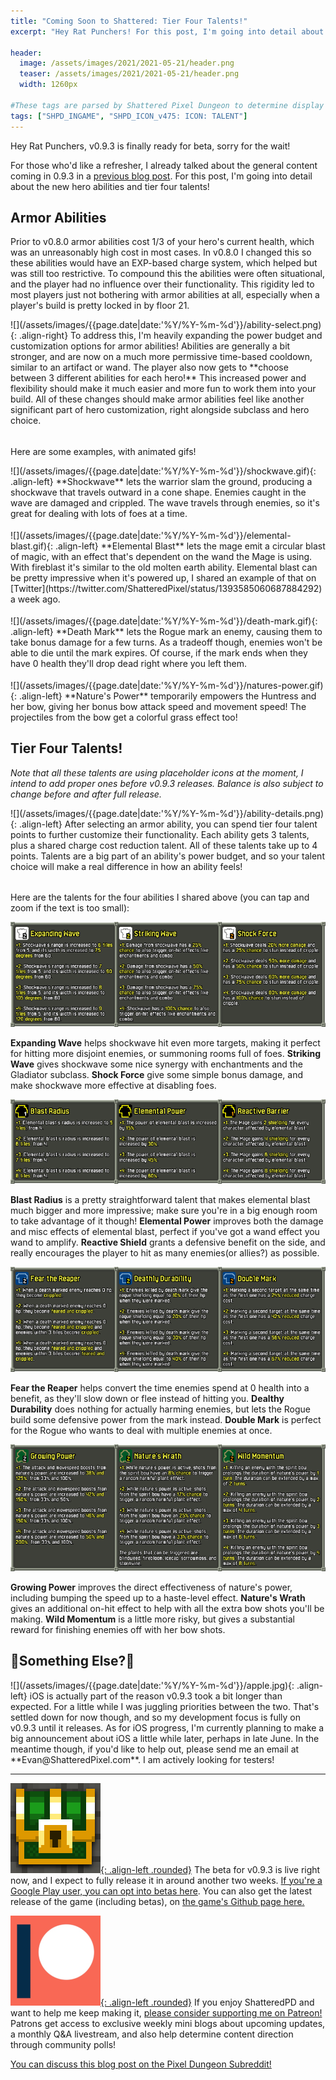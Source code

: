 ```yaml
---
title: "Coming Soon to Shattered: Tier Four Talents!"
excerpt: "Hey Rat Punchers! For this post, I'm going into detail about the new hero abilities and tier four talents!"

header:
  image: /assets/images/2021/2021-05-21/header.png
  teaser: /assets/images/2021/2021-05-21/header.png
  width: 1260px

#These tags are parsed by Shattered Pixel Dungeon to determine display in its news feed
tags: ["SHPD_INGAME", "SHPD_ICON_v475: ICON: TALENT"]
---
```


Hey Rat Punchers, v0.9.3 is finally ready for beta, sorry for the wait!

For those who'd like a refresher, I already talked about the general content coming in 0.9.3 in a [previous blog post](/blog/coming-soon-to-shattered-item-changes-challenges-abilities.html). For this post, I'm going into detail about the new hero abilities and tier four talents!

## Armor Abilities

Prior to v0.8.0 armor abilities cost 1/3 of your hero's current health, which was an unreasonably high cost in most cases. In v0.8.0 I changed this so these abilities would have an EXP-based charge system, which helped but was still too restrictive. To compound this the abilities were often situational, and the player had no influence over their functionality. This rigidity led to most players just not bothering with armor abilities at all, especially when a player's build is pretty locked in by floor 21.

<div markdown="1"  style="display: inline-block; margin-bottom: 1.3em;">
![](/assets/images/{{page.date|date:'%Y/%Y-%m-%d'}}/ability-select.png){: .align-right}
To address this, I'm heavily expanding the power budget and customization options for armor abilities! Abilities are generally a bit stronger, and are now on a much more permissive time-based cooldown, similar to an artifact or wand. The player also now gets to **choose between 3 different abilities for each hero!** This increased power and flexibility should make it much easier and more fun to work them into your build. All of these changes should make armor abilities feel like another significant part of hero customization, right alongside subclass and hero choice.
</div>

Here are some examples, with animated gifs!

<div markdown="1" style="display: inline-block; margin-bottom: 1.3em;">
![](/assets/images/{{page.date|date:'%Y/%Y-%m-%d'}}/shockwave.gif){: .align-left}
**Shockwave** lets the warrior slam the ground, producing a shockwave that travels outward in a cone shape. Enemies caught in the wave are damaged and crippled. The wave travels through enemies, so it's great for dealing with lots of foes at a time.
</div>

<div markdown="1" style="display: inline-block; margin-bottom: 1.3em;">
![](/assets/images/{{page.date|date:'%Y/%Y-%m-%d'}}/elemental-blast.gif){: .align-left}
**Elemental Blast** lets the mage emit a circular blast of magic, with an effect that's dependent on the wand the Mage is using. With fireblast it's similar to the old molten earth ability. Elemental blast can be pretty impressive when it's powered up, I shared an example of that on [Twitter](https://twitter.com/ShatteredPixel/status/1393585060687884292) a week ago.
</div>

<div markdown="1" style="display: inline-block; margin-bottom: 1.3em;">
![](/assets/images/{{page.date|date:'%Y/%Y-%m-%d'}}/death-mark.gif){: .align-left}
**Death Mark** lets the Rogue mark an enemy, causing them to take bonus damage for a few turns. As a tradeoff though, enemies won't be able to die until the mark expires. Of course, if the mark ends when they have 0 health they'll drop dead right where you left them.
</div>

<div markdown="1" style="display: inline-block;">
![](/assets/images/{{page.date|date:'%Y/%Y-%m-%d'}}/natures-power.gif){: .align-left}
**Nature's Power** temporarily empowers the Huntress and her bow, giving her bonus bow attack speed and movement speed! The projectiles from the bow get a colorful grass effect too!
</div>


## Tier Four Talents!

*Note that all these talents are using placeholder icons at the moment, I intend to add proper ones before v0.9.3 releases. Balance is also subject to change before and after full release.*

<div markdown="1" style="display: inline-block; margin-bottom: 1.3em;">
![](/assets/images/{{page.date|date:'%Y/%Y-%m-%d'}}/ability-details.png){: .align-left}
After selecting an armor ability, you can spend tier four talent points to further customize their functionality. Each ability gets 3 talents, plus a shared charge cost reduction talent. All of these talents take up to 4 points. Talents are a big part of an ability's power budget, and so your talent choice will make a real difference in how an ability feels!
</div>

Here are the talents for the four abilities I shared above (you can tap and zoom if the text is too small):

<a href="/assets/images/2021/2021-05-21/shockwave-talents.png" title="" class="image-popup">
    <img src="/assets/images/2021/2021-05-21/shockwave-talents.png" alt="" class="align-center">
</a>

**Expanding Wave** helps shockwave hit even more targets, making it perfect for hitting more disjoint enemies, or summoning rooms full of foes. **Striking Wave** gives shockwave some nice synergy with enchantments and the Gladiator subclass. **Shock Force** give some simple bonus damage, and make shockwave more effective at disabling foes.

<a href="/assets/images/2021/2021-05-21/eleblast-talents.png" title="" class="image-popup">
    <img src="/assets/images/2021/2021-05-21/eleblast-talents.png" alt="" class="align-center">
</a>

**Blast Radius** is a pretty straightforward talent that makes elemental blast much bigger and more impressive; make sure you're in a big enough room to take advantage of it though! **Elemental Power** improves both the damage and misc effects of elemental blast, perfect if you've got a wand effect you wand to amplify. **Reactive Shield** grants a defensive benefit on the side, and really encourages the player to hit as many enemies(or allies?) as possible.

<a href="/assets/images/2021/2021-05-21/mark-talents.png" title="" class="image-popup">
    <img src="/assets/images/2021/2021-05-21/mark-talents.png" alt="" class="align-center">
</a>

**Fear the Reaper** helps convert the time enemies spend at 0 health into a benefit, as they'll slow down or flee instead of hitting you. **Dealthy Durability** does nothing for actually harming enemies, but lets the Rogue build some defensive power from the mark instead. **Double Mark** is perfect for the Rogue who wants to deal with multiple enemies at once.

<a href="/assets/images/2021/2021-05-21/power-talents.png" title="" class="image-popup">
    <img src="/assets/images/2021/2021-05-21/power-talents.png" alt="" class="align-center">
</a>

**Growing Power** improves the direct effectiveness of nature's power, including bumping the speed up to a haste-level effect. **Nature's Wrath** gives an additional on-hit effect to help with all the extra bow shots you'll be making. **Wild Momentum** is a little more risky, but gives a substantial reward for finishing enemies off with her bow shots.

## 🍏Something Else?🍏

<div markdown="1" style="display: inline-block;">
![](/assets/images/{{page.date|date:'%Y/%Y-%m-%d'}}/apple.jpg){: .align-left}
iOS is actually part of the reason v0.9.3 took a bit longer than expected. For a little while I was juggling priorities between the two. That's settled down for now though, and so my development focus is fully on v0.9.3 until it releases. As for iOS progress, I'm currently planning to make a big announcement about iOS a little while later, perhaps in late June. In the meantime though, if you'd like to help out, please send me an email at **Evan@ShatteredPixel.com**. I am actively looking for testers!
</div>

---

[![](/assets/images/icons/SHPD.png){: .align-left .rounded}](https://github.com/00-Evan/shattered-pixel-dungeon/releases/) The beta for v0.9.3 is live right now, and I expect to fully release it in around another two weeks. [If you're a Google Play user, you can opt into betas here](https://play.google.com/apps/testing/com.shatteredpixel.shatteredpixeldungeon). You can also get the latest release of the game (including betas), on [the game's Github page here.](https://github.com/00-Evan/shattered-pixel-dungeon/releases/)

[![](/assets/images/icons/patreon.png){: .align-left .rounded}](https://www.patreon.com/ShatteredPixel) If you enjoy ShatteredPD and want to help me keep making it, [please consider supporting me on Patreon!](https://www.patreon.com/ShatteredPixel) Patrons get access to exclusive weekly mini blogs about upcoming updates, a monthly Q&A livestream, and also help determine content direction through community polls!

[You can discuss this blog post on the Pixel Dungeon Subreddit!](https://www.reddit.com/r/PixelDungeon/comments/ni6vbi/)